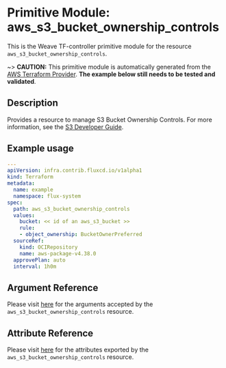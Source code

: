 
# Primitive Module: aws_s3_bucket_ownership_controls

This is the Weave TF-controller primitive module for the resource `aws_s3_bucket_ownership_controls`.

~> **CAUTION:** This primitive module is automatically generated from the [AWS Terraform Provider](https://registry.terraform.io/providers/hashicorp/aws/latest/docs/resources/s3_bucket_ownership_controls). **The example below still needs to be tested and validated**.

## Description

Provides a resource to manage S3 Bucket Ownership Controls. For more information, see the [S3 Developer Guide](https://docs.aws.amazon.com/AmazonS3/latest/dev/about-object-ownership.html).

## Example usage

```yaml
---
apiVersion: infra.contrib.fluxcd.io/v1alpha1
kind: Terraform
metadata:
  name: example
  namespace: flux-system
spec:
  path: aws_s3_bucket_ownership_controls
  values:
    bucket: << id of an aws_s3_bucket >>
    rule:
    - object_ownership: BucketOwnerPreferred
  sourceRef:
    kind: OCIRepository
    name: aws-package-v4.38.0
  approvePlan: auto
  interval: 1h0m
```

## Argument Reference

Please visit [here](https://registry.terraform.io/providers/hashicorp/aws/latest/docs/resources/s3_bucket_ownership_controls#argument-reference) for the arguments accepted by the `aws_s3_bucket_ownership_controls` resource.

## Attribute Reference

Please visit [here](https://registry.terraform.io/providers/hashicorp/aws/latest/docs/resources/s3_bucket_ownership_controls#attributes-reference) for the attributes exported by the `aws_s3_bucket_ownership_controls` resource.
